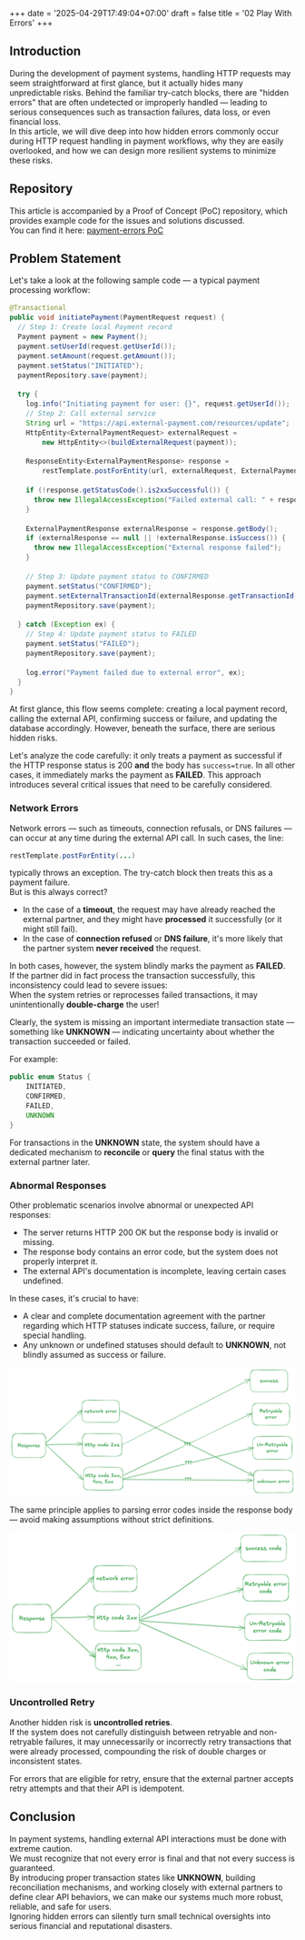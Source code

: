 +++
date = '2025-04-29T17:49:04+07:00'
draft = false
title = '02 Play With Errors'
+++

## Introduction

During the development of payment systems, handling HTTP requests may seem straightforward at first glance, but it actually hides many unpredictable risks. Behind the familiar try-catch blocks, there are "hidden errors" that are often undetected or improperly handled — leading to serious consequences such as transaction failures, data loss, or even financial loss.  
In this article, we will dive deep into how hidden errors commonly occur during HTTP request handling in payment workflows, why they are easily overlooked, and how we can design more resilient systems to minimize these risks.

## Repository
This article is accompanied by a Proof of Concept (PoC) repository, which provides example code for the issues and solutions discussed.  
You can find it here: [payment-errors PoC](https://github.com/nduyhai/payment-errors/tree/main)

## Problem Statement

Let's take a look at the following sample code — a typical payment processing workflow:

```java
@Transactional
public void initiatePayment(PaymentRequest request) {
  // Step 1: Create local Payment record
  Payment payment = new Payment();
  payment.setUserId(request.getUserId());
  payment.setAmount(request.getAmount());
  payment.setStatus("INITIATED");
  paymentRepository.save(payment);

  try {
    log.info("Initiating payment for user: {}", request.getUserId());
    // Step 2: Call external service
    String url = "https://api.external-payment.com/resources/update";
    HttpEntity<ExternalPaymentRequest> externalRequest =
        new HttpEntity<>(buildExternalRequest(payment));

    ResponseEntity<ExternalPaymentResponse> response =
        restTemplate.postForEntity(url, externalRequest, ExternalPaymentResponse.class);

    if (!response.getStatusCode().is2xxSuccessful()) {
      throw new IllegalAccessException("Failed external call: " + response.getStatusCode());
    }

    ExternalPaymentResponse externalResponse = response.getBody();
    if (externalResponse == null || !externalResponse.isSuccess()) {
      throw new IllegalAccessException("External response failed");
    }

    // Step 3: Update payment status to CONFIRMED
    payment.setStatus("CONFIRMED");
    payment.setExternalTransactionId(externalResponse.getTransactionId());
    paymentRepository.save(payment);

  } catch (Exception ex) {
    // Step 4: Update payment status to FAILED
    payment.setStatus("FAILED");
    paymentRepository.save(payment);

    log.error("Payment failed due to external error", ex);
  }
}
```

At first glance, this flow seems complete: creating a local payment record, calling the external API, confirming success or failure, and updating the database accordingly. However, beneath the surface, there are serious hidden risks. 

Let's analyze the code carefully: it only treats a payment as successful if the HTTP response status is 200 **and** the body has `success=true`. In all other cases, it immediately marks the payment as **FAILED**. This approach introduces several critical issues that need to be carefully considered.

### Network Errors

Network errors — such as timeouts, connection refusals, or DNS failures — can occur at any time during the external API call. In such cases, the line:

```java
restTemplate.postForEntity(...)
```
typically throws an exception. The try-catch block then treats this as a payment failure.  
But is this always correct?

- In the case of a **timeout**, the request may have already reached the external partner, and they might have **processed** it successfully (or it might still fail).
- In the case of **connection refused** or **DNS failure**, it's more likely that the partner system **never received** the request.

In both cases, however, the system blindly marks the payment as **FAILED**.  
If the partner did in fact process the transaction successfully, this inconsistency could lead to severe issues:  
When the system retries or reprocesses failed transactions, it may unintentionally **double-charge** the user!

Clearly, the system is missing an important intermediate transaction state — something like **UNKNOWN** — indicating uncertainty about whether the transaction succeeded or failed.

For example:

```java
public enum Status {
    INITIATED,
    CONFIRMED,
    FAILED,
    UNKNOWN
}
```

For transactions in the **UNKNOWN** state, the system should have a dedicated mechanism to **reconcile** or **query** the final status with the external partner later.

### Abnormal Responses

Other problematic scenarios involve abnormal or unexpected API responses:

- The server returns HTTP 200 OK but the response body is invalid or missing.
- The response body contains an error code, but the system does not properly interpret it.
- The external API's documentation is incomplete, leaving certain cases undefined.

In these cases, it's crucial to have:

- A clear and complete documentation agreement with the partner regarding which HTTP statuses indicate success, failure, or require special handling.
- Any unknown or undefined statuses should default to **UNKNOWN**, not blindly assumed as success or failure.

![Error response](https://github.com/nduyhai/nduyhai.github.io/blob/main/assets/res_1.png "Error response")


The same principle applies to parsing error codes inside the response body — avoid making assumptions without strict definitions.

![Error body](https://github.com/nduyhai/nduyhai.github.io/blob/main/assets/res_2.png "Error body")

### Uncontrolled Retry

Another hidden risk is **uncontrolled retries**.  
If the system does not carefully distinguish between retryable and non-retryable failures, it may unnecessarily or incorrectly retry transactions that were already processed, compounding the risk of double charges or inconsistent states.

For errors that are eligible for retry, ensure that the external partner accepts retry attempts and that their API is idempotent.
## Conclusion

In payment systems, handling external API interactions must be done with extreme caution.  
We must recognize that not every error is final and that not every success is guaranteed.  
By introducing proper transaction states like **UNKNOWN**, building reconciliation mechanisms, and working closely with external partners to define clear API behaviors, we can make our systems much more robust, reliable, and safe for users.  
Ignoring hidden errors can silently turn small technical oversights into serious financial and reputational disasters.
